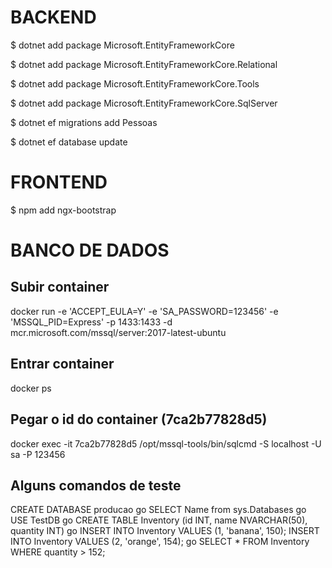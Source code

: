# BACKEND
$ dotnet add package Microsoft.EntityFrameworkCore

$ dotnet add package Microsoft.EntityFrameworkCore.Relational

$ dotnet add package Microsoft.EntityFrameworkCore.Tools

$ dotnet add package Microsoft.EntityFrameworkCore.SqlServer

$ dotnet ef migrations add Pessoas

$ dotnet ef database update

# FRONTEND
$ npm add ngx-bootstrap


# BANCO DE DADOS
## Subir container
docker run -e 'ACCEPT_EULA=Y' -e 'SA_PASSWORD=123456' -e 'MSSQL_PID=Express' -p 1433:1433 -d mcr.microsoft.com/mssql/server:2017-latest-ubuntu 
 
## Entrar container
docker ps 
## Pegar o id do container (7ca2b77828d5)
docker exec -it 7ca2b77828d5 /opt/mssql-tools/bin/sqlcmd -S localhost -U sa -P 123456

## Alguns comandos de teste
CREATE DATABASE producao
go
SELECT Name from sys.Databases
go
USE TestDB
go
CREATE TABLE Inventory (id INT, name NVARCHAR(50), quantity INT)
go
INSERT INTO Inventory VALUES (1, 'banana', 150); INSERT INTO Inventory VALUES (2, 'orange', 154);
go
SELECT * FROM Inventory WHERE quantity > 152;



